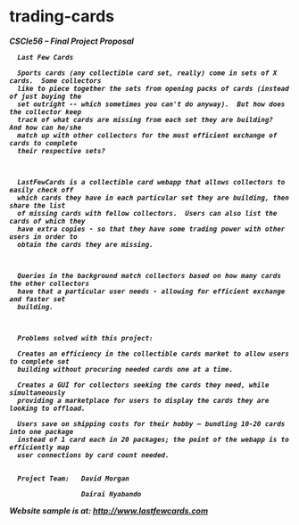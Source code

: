 # trading-cards

<i><b>CSCIe56 – Final Project Proposal 
      
      Last Few Cards
      
      Sports cards (any collectible card set, really) come in sets of X cards.  Some collectors 
      like to piece together the sets from opening packs of cards (instead of just buying the 
      set outright -- which sometimes you can't do anyway).  But how does the collector keep 
      track of what cards are missing from each set they are building?  And how can he/she 
      match up with other collectors for the most efficient exchange of cards to complete 
      their respective sets?
      
       
      
      LastFewCards is a collectible card webapp that allows collectors to easily check off 
      which cards they have in each particular set they are building, then share the list 
      of missing cards with fellow collectors.  Users can also list the cards of which they 
      have extra copies - so that they have some trading power with other users in order to 
      obtain the cards they are missing.  
      
       
      
      Queries in the background match collectors based on how many cards the other collectors 
      have that a particular user needs - allowing for efficient exchange and faster set 
      building.
      
       
      
      Problems solved with this project:
      
      Creates an efficiency in the collectible cards market to allow users to complete set 
      building without procuring needed cards one at a time.
      
      Creates a GUI for collectors seeking the cards they need, while simultaneously 
      providing a marketplace for users to display the cards they are looking to offload.
      
      Users save on shipping costs for their hobby – bundling 10-20 cards into one package 
      instead of 1 card each in 20 packages; the point of the webapp is to efficiently map 
      user connections by card count needed.
       
      
      Project Team:   David Morgan
      
                      Dairai Nyabando


Website sample is at: http://www.lastfewcards.com



